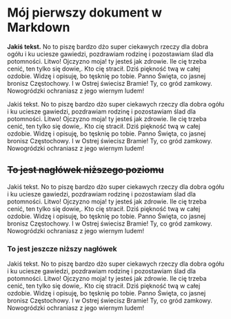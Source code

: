 # Mój pierwszy dokument w Markdown

**Jakiś tekst.** No to piszę bardzo dżo super ciekawych rzeczy dla dobra ogółu i ku uciesze gawiedzi, pozdrawiam rodzinę i pozostawiam ślad dla potomności. Litwo! Ojczyzno moja! ty jesteś jak zdrowie. Ile cię trzeba cenić, ten tylko się dowie,. Kto cię stracił. Dziś piękność twą w całej ozdobie. Widzę i opisuję, bo tęsknię po tobie. Panno Święta, co jasnej bronisz Częstochowy. I w Ostrej świecisz Bramie! Ty, co gród zamkowy. Nowogródzki ochraniasz z jego wiernym ludem!

Jakiś tekst. No to piszę bardzo dżo super ciekawych rzeczy dla dobra ogółu i ku uciesze gawiedzi, pozdrawiam rodzinę i pozostawiam ślad dla potomności. Litwo! Ojczyzno moja! ty jesteś jak zdrowie. Ile cię trzeba cenić, ten tylko się dowie,. Kto cię stracił. Dziś piękność twą w całej ozdobie. Widzę i opisuję, bo tęsknię po tobie. Panno Święta, co jasnej bronisz Częstochowy. I w Ostrej świecisz Bramie! Ty, co gród zamkowy. Nowogródzki ochraniasz z jego wiernym ludem!

## ~~To jest nagłówek niższego poziomu~~

Jakiś tekst. No to piszę bardzo dżo super ciekawych rzeczy dla dobra ogółu i ku uciesze gawiedzi, pozdrawiam rodzinę i pozostawiam ślad dla potomności. Litwo! Ojczyzno moja! ty jesteś jak zdrowie. Ile cię trzeba cenić, ten tylko się dowie,. Kto cię stracił. Dziś piękność twą w całej ozdobie. Widzę i opisuję, bo tęsknię po tobie. Panno Święta, co jasnej bronisz Częstochowy. I w Ostrej świecisz Bramie! Ty, co gród zamkowy. Nowogródzki ochraniasz z jego wiernym ludem!

### To jest jeszcze niższy nagłówek

Jakiś tekst. No to piszę bardzo dżo super ciekawych rzeczy dla dobra ogółu i ku uciesze gawiedzi, pozdrawiam rodzinę i pozostawiam ślad dla potomności. Litwo! Ojczyzno moja! ty jesteś jak zdrowie. Ile cię trzeba cenić, ten tylko się dowie,. Kto cię stracił. Dziś piękność twą w całej ozdobie. Widzę i opisuję, bo tęsknię po tobie. Panno Święta, co jasnej bronisz Częstochowy. I w Ostrej świecisz Bramie! Ty, co gród zamkowy. Nowogródzki ochraniasz z jego wiernym ludem!


